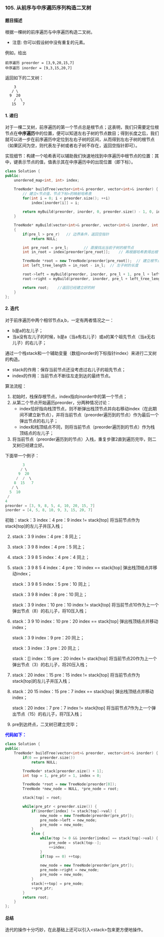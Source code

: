 ### 105. 从前序与中序遍历序列构造二叉树

#### 题目描述

根据一棵树的前序遍历与中序遍历构造二叉树。

* 注意:
  你可以假设树中没有重复的元素。

例如，给出

```
前序遍历 preorder = [3,9,20,15,7]
中序遍历 inorder = [9,3,15,20,7]
```

返回如下的二叉树：

        3
       / \
      9  20
        /  \
       15   7
#### 1. 递归

对于一棵二叉树，前序遍历的第一个节点总是根节点；这表明，我们只需要定位根节点在**中序遍历**中的位置，便可以知道左右子树的节点数目；得到长度之后，我们就可以进一步在前序遍历中定位到左右子树的区间，从而得到左右子树的根节点（如果区间为空，则代表左子树或者右子树不存在，返回空指针即可）。

实现细节：构建一个哈希表可以辅助我们快速地找到中序遍历中根节点的位置：其中，键表示节点的值，值表示其在中序遍历中的出现位置（即下标）。

```c++
class Solution {
public:
    unordered_map<int, int> index;

    TreeNode* buildTree(vector<int>& preorder, vector<int>& inorder) {
        // 建立<节点值，节点下标>的映射哈希表
        for(int i = 0; i < preorder.size(); ++i)
            index[inorder[i]] = i;
        
        return myBuild(preorder, inorder, 0, preorder.size() - 1, 0, inorder.size() - 1);
    }

    TreeNode* myBuild(vector<int>& preorder, vector<int>& inorder, int pre_l, int pre_r, int in_l, int in_r)
    {
        if(pre_l > pre_r)	// 边界条件，返回空指针
            return NULL;

        int pre_root = pre_l;		// 直接找出当前子树的根节点
        int in_root = index[preorder[pre_root]];	// 再根据哈希表得出根节点在中序遍历中的位置

        TreeNode *root = new TreeNode(preorder[pre_root]);	// 建立根节点
        int left_tree_length = in_root - in_l;	// 左子树的长度

        root->left = myBuild(preorder, inorder, pre_l + 1, pre_l + left_tree_length, in_l, in_root - 1);	//建立左子树
        root->right = myBuild(preorder, inorder, pre_l + left_tree_length + 1, pre_r, in_root + 1, in_r);	 //建立右子树

        return root;	//返回已经建立好的树
    }
};
```



#### 2. 迭代

对于前序遍历中两个相邻节点a,b，一定有两者情况之一：

* b是a的左儿子；
* 当a没有左儿子的时候，b是a（当a有右儿子）或a的某个祖先节点（当a无右儿子）的右儿子；

通过一个栈stack和一个辅助变量（数组inorder的下标指针index）来进行二叉树的构造。

* stack的作用：保存当前节点还没考虑过右儿子的祖先节点；
* index的作用：当前节点不断往左走到达的最终节点。

算法流程：

1. 初始时，栈保存根节点，index指向inorder中的第一个节点；
2. 从第二个节点开始遍历preorder，分两种情况讨论：
   * index恰好指向栈顶节点，则不断弹出栈顶节点并向右移动index（在此期间不建立新节点），并将当前节点（preorder遍历到的节点）作为最后一个弹出节点的右儿子；
   * index和栈顶结点不同，则将当前节点（preorder遍历到的节点）作为栈顶结点的左儿子；
3. 将当前节点（preorder遍历到的节点）入栈，重复步骤2直到遍历完毕，则二叉树已经建立好。

下面举一个例子：

```c++
        3
       / \
      9  20
     /  /  \
    8  15   7    
   / \
  5  10
 /
4
preorder = [3, 9, 8, 5, 4, 10, 20, 15, 7]
inorder = [4, 5, 8, 10, 9, 3, 15, 20, 7]
```

初始：stack：3 index：4 pre：9 	index != stack[top]   将当前节点作为stack[top]的左儿子并压入栈；

2. stack：3 9 index：4 pre：8 	同上；

3. stack：3 9 8 index：4 pre：5 	同上；

4. stack：3 9 8 5 index：4 pre：4   同上；

5. stack：3 9 8 5 4 index：4 pre：10   index == stack[top] 弹出栈顶结点并移动index；

   stack：3 9 8 5 index：5 pre：10  同上；

   stack：3 9 8 index：8 pre：10  同上；

   stack：3 9 index：10  pre：10  index != stack[top]   将当前节点10作为上一个弹出节点（8）的右儿子，将10压入栈；

6. stack：3 9 10 index：10  pre：20 index == stack[top] 弹出栈顶结点并移动index；

   stack：3 9 index：9  pre：20 同上；

   stack：3 index：3  pre：20 同上；

   stack：[]  index：15  pre：20  index != stack[top]   将当前节点20作为上一个弹出节点（3）的右儿子，将20压入栈；

7. stack：20  index：15  pre：15 index != stack[top]   将当前节点作为stack[top]的左儿子并压入栈；

8. stack：20 15  index：15  pre：7 index == stack[top] 弹出栈顶结点并移动index；

   stack：20  index：7  pre：7 index != stack[top]   将当前节点7作为上一个弹出节点（15）的右儿子，将7压入栈；

9. pre到达终点，二叉树已建立完毕；

**<font color=blue>代码如下：</font>**

```c++
class Solution {
public:
    TreeNode* buildTree(vector<int>& preorder, vector<int>& inorder) {
        if(0 == preorder.size())
            return NULL;

        TreeNode* stack[preorder.size() + 1];
        int top = 1, pre_ptr = 1, index = 0;

        TreeNode *root = new TreeNode(preorder[0]);
        TreeNode *new_node = NULL, *pre_node = root;

        stack[top] = root;

        while(pre_ptr < preorder.size()) {
            if(inorder[index] != stack[top]->val) {
                new_node = new TreeNode(preorder[pre_ptr]);
                pre_node->left = new_node;
                pre_node = new_node;
            }
            else {
                while(top != 0 && inorder[index] == stack[top]->val) {
                    pre_node = stack[top--];
                    ++index;
                }
                if(top == 0) ++top;
                
                new_node = new TreeNode(preorder[pre_ptr]);
                pre_node->right = new_node;
                pre_node = new_node;
            }
            stack[++top] = pre_node;
            ++pre_ptr;
        }
        return root;
    }
};
```

#### 总结

迭代的操作十分巧妙，在此基础上还可以引入\<stack>包来更方便地操作。